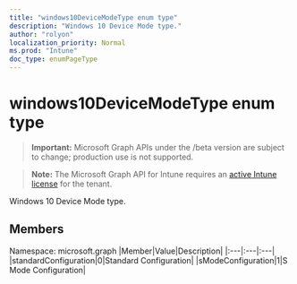 ```yaml
---
title: "windows10DeviceModeType enum type"
description: "Windows 10 Device Mode type."
author: "rolyon"
localization_priority: Normal
ms.prod: "Intune"
doc_type: enumPageType
---
```


# windows10DeviceModeType enum type

> **Important:** Microsoft Graph APIs under the /beta version are subject to change; production use is not supported.

> **Note:** The Microsoft Graph API for Intune requires an [active Intune license](https://go.microsoft.com/fwlink/?linkid=839381) for the tenant.

Windows 10 Device Mode type.

## Members

Namespace: microsoft.graph
|Member|Value|Description|
|:---|:---|:---|
|standardConfiguration|0|Standard Configuration|
|sModeConfiguration|1|S Mode Configuration|



